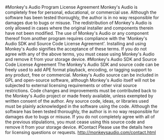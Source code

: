 #Monkey's Audio Program License Agreement
Monkey's Audio is completely free for personal, educational, or commercial use.
Although the software has been tested thoroughly, the author is in no way responsible for damages due to bugs or misuse.
The redistribution of Monkey's Audio is only allowed in cases where the original installer and components therein have not been modified.
The use of Monkey's Audio or any component thereof from another program requires compliance with the 'Monkey's Audio SDK and Source Code License Agreement'.
Installing and using Monkey's Audio signifies the acceptance of these terms. If you do not agree with any of the above terms, you must cease using Monkey's Audio and remove it from your storage device.
#Monkey's Audio SDK and Source Code License Agreement
The Monkey's Audio SDK and source code can be freely used to add APE format playback, encoding, or tagging support to any product, free or commercial.
Monkey's Audio source can be included in GPL and open-source software, although Monkey's Audio itself will not be subjected to external licensing requirements or other viral source restrictions.
Code changes and improvements must be contributed back to the Monkey's Audio project or made freely available, unless exempted by written consent of the author.
Any source code, ideas, or libraries used must be plainly acknowledged in the software using the code.
Although the software has been tested thoroughly, the author is in no way responsible for damages due to bugs or misuse.
If you do not completely agree with all of the previous stipulations, you must cease using this source code and remove it from your storage device.
#Contact
Please use the details here for licensing questions or requests.
http://monkeysaudio.com/contact.html
